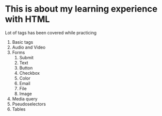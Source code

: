 # This is about my learning experience with HTML

Lot of tags has been covered while practicing 
1. Basic tags
2. Audio and Video 
3. Forms
    1. Submit 
    2. Text
    3. Button
    4. Checkbox
    5. Color
    6. Email
    7. File
    8. Image
4. Media query
5. Pseudoselectors
6. Tables

